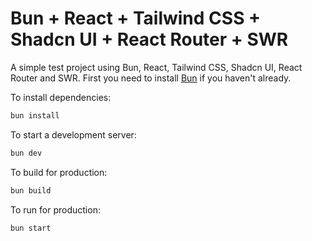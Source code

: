 # Bun + React + Tailwind CSS + Shadcn UI + React Router + SWR

A simple test project using Bun, React, Tailwind CSS, Shadcn UI, React Router and SWR.
First you need to install [Bun](https://bun.sh/docs/installation) if you haven't already.

To install dependencies:

```bash
bun install
```

To start a development server:

```bash
bun dev
```

To build for production:

```bash
bun build
```

To run for production:

```bash
bun start
```

